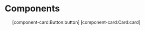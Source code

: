 # Components

<ul class="db-component-list">
[component-card:Button:button]
[component-card:Card:card]
<!--plop:component-->
</ul>
